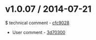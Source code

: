 v1.0.07 / 2014-07-21
==================

  $ technical comment - [cfc9028](https://github.com/CATechnologies/teambox-frontend/commit/cfc9028)
  * User comment - [3d70300](https://github.com/CATechnologies/teambox-frontend/commit/3d70300)


